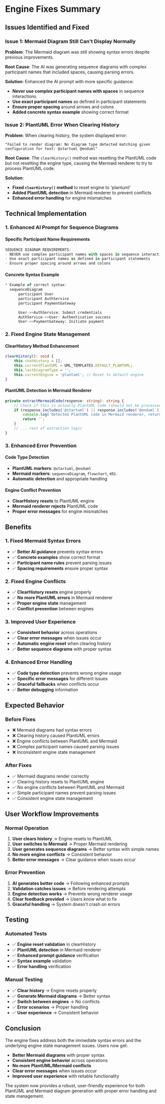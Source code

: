 # Engine Fixes Summary

## Issues Identified and Fixed

### Issue 1: Mermaid Diagram Still Can't Display Normally
**Problem**: The Mermaid diagram was still showing syntax errors despite previous improvements.

**Root Cause**: The AI was generating sequence diagrams with complex participant names that included spaces, causing parsing errors.

**Solution**: Enhanced the AI prompt with more specific guidance:
- **Never use complex participant names with spaces** in sequence interactions
- **Use exact participant names** as defined in participant statements
- **Ensure proper spacing** around arrows and colons
- **Added concrete syntax example** showing correct format

### Issue 2: PlantUML Error When Clearing History
**Problem**: When clearing history, the system displayed error:
```
"Failed to render diagram: No diagram type detected matching given configuration for text: @startuml @enduml"
```

**Root Cause**: The `clearHistory()` method was resetting the PlantUML code but not resetting the engine type, causing the Mermaid renderer to try to process PlantUML code.

**Solution**: 
- **Fixed `clearHistory()` method** to reset engine to 'plantuml'
- **Added PlantUML detection** in Mermaid renderer to prevent conflicts
- **Enhanced error handling** for engine mismatches

## Technical Implementation

### 1. **Enhanced AI Prompt for Sequence Diagrams**

#### **Specific Participant Name Requirements**
```typescript
SEQUENCE DIAGRAM REQUIREMENTS:
- NEVER use complex participant names with spaces in sequence interactions
- Use exact participant names as defined in participant statements
- Ensure proper spacing around arrows and colons
```

#### **Concrete Syntax Example**
```typescript
* Example of correct syntax:
  sequenceDiagram
      participant User
      participant AuthService
      participant PaymentGateway
      
      User->>AuthService: Submit credentials
      AuthService->>User: Authentication success
      User->>PaymentGateway: Initiate payment
```

### 2. **Fixed Engine State Management**

#### **ClearHistory Method Enhancement**
```typescript
clearHistory(): void {
    this.chatHistory = [];
    this.currentPlantUML = UML_TEMPLATES.DEFAULT_PLANTUML;
    this.lastDiagramType = '';
    this.currentEngine = 'plantuml'; // Reset to default engine
}
```

#### **PlantUML Detection in Mermaid Renderer**
```typescript
private extractMermaidCode(response: string): string {
    // Check if this is actually PlantUML code (should not be processed by Mermaid renderer)
    if (response.includes('@startuml') || response.includes('@enduml')) {
        console.log('Detected PlantUML code in Mermaid renderer, returning empty string');
        return '';
    }
    // ... rest of extraction logic
}
```

### 3. **Enhanced Error Prevention**

#### **Code Type Detection**
- **PlantUML markers**: `@startuml`, `@enduml`
- **Mermaid markers**: `sequenceDiagram`, `flowchart`, etc.
- **Automatic detection** and appropriate handling

#### **Engine Conflict Prevention**
- **ClearHistory resets** to PlantUML engine
- **Mermaid renderer rejects** PlantUML code
- **Proper error messages** for engine mismatches

## Benefits

### 1. **Fixed Mermaid Syntax Errors**
- ✅ **Better AI guidance** prevents syntax errors
- ✅ **Concrete examples** show correct format
- ✅ **Participant name rules** prevent parsing issues
- ✅ **Spacing requirements** ensure proper syntax

### 2. **Fixed Engine Conflicts**
- ✅ **ClearHistory resets** engine properly
- ✅ **No more PlantUML errors** in Mermaid renderer
- ✅ **Proper engine state** management
- ✅ **Conflict prevention** between engines

### 3. **Improved User Experience**
- ✅ **Consistent behavior** across operations
- ✅ **Clear error messages** when issues occur
- ✅ **Automatic engine reset** when clearing history
- ✅ **Better sequence diagrams** with proper syntax

### 4. **Enhanced Error Handling**
- ✅ **Code type detection** prevents wrong engine usage
- ✅ **Specific error messages** for different issues
- ✅ **Graceful fallbacks** when conflicts occur
- ✅ **Better debugging** information

## Expected Behavior

### **Before Fixes**
- ❌ Mermaid diagrams had syntax errors
- ❌ Clearing history caused PlantUML errors
- ❌ Engine conflicts between PlantUML and Mermaid
- ❌ Complex participant names caused parsing issues
- ❌ Inconsistent engine state management

### **After Fixes**
- ✅ Mermaid diagrams render correctly
- ✅ Clearing history resets to PlantUML engine
- ✅ No engine conflicts between PlantUML and Mermaid
- ✅ Simple participant names prevent parsing issues
- ✅ Consistent engine state management

## User Workflow Improvements

### **Normal Operation**
1. **User clears history** → Engine resets to PlantUML
2. **User switches to Mermaid** → Proper Mermaid rendering
3. **User generates sequence diagrams** → Better syntax with simple names
4. **No more engine conflicts** → Consistent behavior
5. **Better error messages** → Clear guidance when issues occur

### **Error Prevention**
1. **AI generates better code** → Following enhanced prompts
2. **Validation catches issues** → Before rendering attempts
3. **Engine detection works** → Prevents wrong renderer usage
4. **Clear feedback provided** → Users know what to fix
5. **Graceful handling** → System doesn't crash on errors

## Testing

### **Automated Tests**
- ✅ **Engine reset validation** in clearHistory
- ✅ **PlantUML detection** in Mermaid renderer
- ✅ **Enhanced prompt guidance** verification
- ✅ **Syntax example** validation
- ✅ **Error handling** verification

### **Manual Testing**
- ✅ **Clear history** → Engine resets properly
- ✅ **Generate Mermaid diagrams** → Better syntax
- ✅ **Switch between engines** → No conflicts
- ✅ **Error scenarios** → Proper handling
- ✅ **User experience** → Consistent behavior

## Conclusion

The engine fixes address both the immediate syntax errors and the underlying engine state management issues. Users now get:

- **Better Mermaid diagrams** with proper syntax
- **Consistent engine behavior** across operations
- **No more PlantUML/Mermaid conflicts**
- **Clear error messages** when issues occur
- **Improved user experience** with reliable functionality

The system now provides a robust, user-friendly experience for both PlantUML and Mermaid diagram generation with proper error handling and state management. 